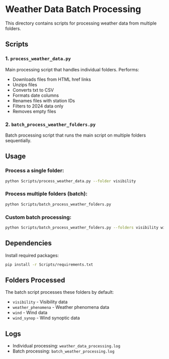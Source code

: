 # Weather Data Batch Processing

This directory contains scripts for processing weather data from multiple folders.

## Scripts

### 1. `process_weather_data.py`
Main processing script that handles individual folders. Performs:
- Downloads files from HTML href links
- Unzips files
- Converts txt to CSV
- Formats date columns
- Renames files with station IDs
- Filters to 2024 data only
- Removes empty files

### 2. `batch_process_weather_folders.py`
Batch processing script that runs the main script on multiple folders sequentially.

## Usage

### Process a single folder:
```bash
python Scripts/process_weather_data.py --folder visibility
```

### Process multiple folders (batch):
```bash
python Scripts/batch_process_weather_folders.py
```

### Custom batch processing:
```bash
python Scripts/batch_process_weather_folders.py --folders visibility wind --base-dir /path/to/data
```

## Dependencies

Install required packages:
```bash
pip install -r Scripts/requirements.txt
```

## Folders Processed

The batch script processes these folders by default:
- `visibility` - Visibility data
- `weather_phenomena` - Weather phenomena data  
- `wind` - Wind data
- `wind_synop` - Wind synoptic data

## Logs

- Individual processing: `weather_data_processing.log`
- Batch processing: `batch_weather_processing.log`
